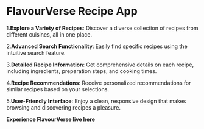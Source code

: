 # FlavourVerse Recipe App

1.**Explore a Variety of Recipes**: Discover a diverse collection of recipes from different cuisines, all in one place.

2.**Advanced Search Functionality**: Easily find specific recipes using the intuitive search feature.

3.**Detailed Recipe Information**: Get comprehensive details on each recipe, including ingredients, preparation steps, and cooking times.

4.**Recipe Recommendations**: Receive personalized recommendations for similar recipes based on your selections.

5.**User-Friendly Interface**: Enjoy a clean, responsive design that makes browsing and discovering recipes a pleasure.

**Experience FlavourVerse live [here](https://flavourverse1.netlify.app/")** 
